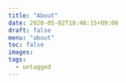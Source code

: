 ```yaml
---
title: "About"
date: 2020-05-02T18:48:15+09:00
draft: false
menu: "about"
toc: false
images:
tags:
  - untagged
---
```


